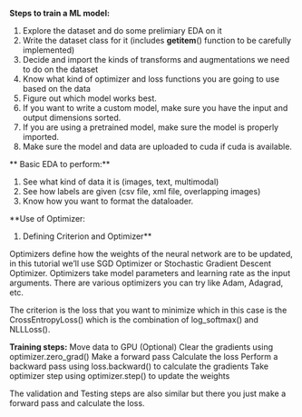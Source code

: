 **Steps to train a ML model:**

1. Explore the dataset and do some prelimiary EDA on it
2. Write the dataset class for it (includes __getitem__() function to be carefully implemented)
3. Decide and import the kinds of transforms and augmentations we need to do on the dataset
4. Know what kind of optimizer and loss functions you are going to use based on the data
5. Figure out which model works best. 
6. If you want to write a custom model, make sure you have the input and output dimensions sorted. 
7. If you are using a pretrained model, make sure the model is properly imported. 
8. Make sure the model and data are uploaded to cuda if cuda is available. 

**
Basic EDA to perform:**
1. See what kind of data it is (images, text, multimodal)
2. See how labels are given (csv file, xml file, overlapping images)
3. Know how you want to format the dataloader. 

**Use of Optimizer: 
1. Defining Criterion and Optimizer**

Optimizers define how the weights of the neural network are to be updated, in this tutorial we’ll use SGD Optimizer or Stochastic Gradient Descent Optimizer. Optimizers take model parameters and learning rate as the input arguments. There are various optimizers you can try like Adam, Adagrad, etc.

The criterion is the loss that you want to minimize which in this case is the CrossEntropyLoss() which is the combination of log_softmax() and NLLLoss().

**Training steps:**
    Move data to GPU (Optional)
    Clear the gradients using optimizer.zero_grad()
    Make a forward pass
    Calculate the loss
    Perform a backward pass using loss.backward() to calculate the gradients
    Take optimizer step using optimizer.step() to update the weights

The validation and Testing steps are also similar but there you just make a forward pass and calculate the loss.
